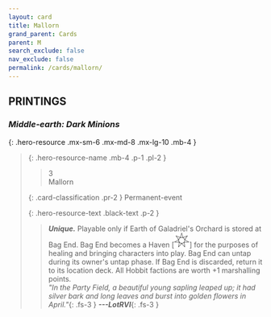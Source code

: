 ```yaml
---
layout: card
title: Mallorn
grand_parent: Cards
parent: M
search_exclude: false
nav_exclude: false
permalink: /cards/mallorn/
---
```


## PRINTINGS


### _Middle-earth: Dark Minions_

{: .hero-resource .mx-sm-6 .mx-md-8 .mx-lg-10 .mb-4 }
> {: .hero-resource-name .mb-4 .p-1 .pl-2 }
> > <div class="card-mp">3</div>
> > <div class="card-name">Mallorn</div>
>
> {: .card-classification .pr-2 }
> Permanent-event
>
> {: .hero-resource-text .black-text .p-2 }
> > _**Unique.**_ Playable only if Earth of Galadriel's Orchard is stored at Bag End. Bag End becomes a Haven \[![](/assets/images/free-haven.svg)] for the purposes of healing and bringing characters into play. Bag End can untap during its owner's untap phase. If Bag End is discarded, return it to its location deck. All Hobbit factions are worth +1 marshalling points. <br>_"In the Party Field, a beautiful young sapling leaped up; it had silver bark and long leaves and burst into golden flowers in April."_{: .fs-3 } ***---&#65279;LotRVI***{: .fs-3 } 
> 
